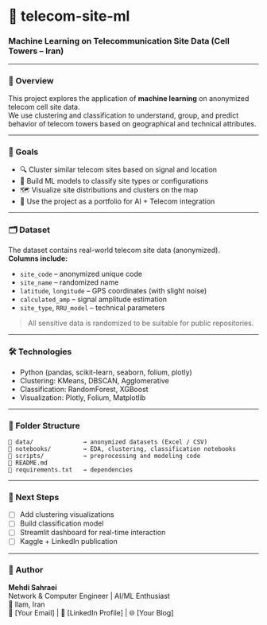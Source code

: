 
# 📡 telecom-site-ml
### Machine Learning on Telecommunication Site Data (Cell Towers – Iran)

---

### 📌 Overview
This project explores the application of **machine learning** on anonymized telecom cell site data.  
We use clustering and classification to understand, group, and predict behavior of telecom towers based on geographical and technical attributes.

---

### 🎯 Goals
- 🔍 Cluster similar telecom sites based on signal and location
- 🤖 Build ML models to classify site types or configurations
- 🗺️ Visualize site distributions and clusters on the map
- 🧪 Use the project as a portfolio for AI + Telecom integration

---

### 🗂 Dataset
The dataset contains real-world telecom site data (anonymized).  
**Columns include:**
- `site_code` – anonymized unique code
- `site_name` – randomized name
- `latitude`, `longitude` – GPS coordinates (with slight noise)
- `calculated_amp` – signal amplitude estimation
- `site_type`, `RRU_model` – technical parameters

> All sensitive data is randomized to be suitable for public repositories.

---

### 🛠️ Technologies
- Python (pandas, scikit-learn, seaborn, folium, plotly)
- Clustering: KMeans, DBSCAN, Agglomerative
- Classification: RandomForest, XGBoost
- Visualization: Plotly, Folium, Matplotlib

---

### 📁 Folder Structure
```
📂 data/              → anonymized datasets (Excel / CSV)  
📂 notebooks/         → EDA, clustering, classification notebooks  
📂 scripts/           → preprocessing and modeling code  
📄 README.md  
📄 requirements.txt   → dependencies  
```

---

### 🔮 Next Steps
- [ ] Add clustering visualizations  
- [ ] Build classification model  
- [ ] Streamlit dashboard for real-time interaction  
- [ ] Kaggle + LinkedIn publication

---

### 👤 Author  
**Mehdi Sahraei**  
Network & Computer Engineer | AI/ML Enthusiast  
📍 Ilam, Iran  
📧 [Your Email] | 💼 [LinkedIn Profile] | 🌐 [Your Blog]
